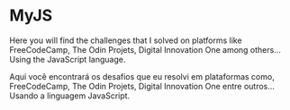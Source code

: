 # MyJS
Here you will find the challenges that I solved on platforms like FreeCodeCamp, The Odin Projets, Digital Innovation One among others... Using the JavaScript language.

Aqui você encontrará os desafios que eu resolvi em plataformas como, FreeCodeCamp, The Odin Projets, Digital Innovation One entre outros... Usando a linguagem JavaScript.
